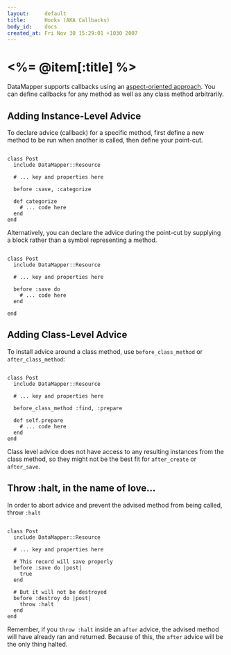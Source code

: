```yaml
---
layout:     default
title:      Hooks (AKA Callbacks)
body_id:    docs
created_at: Fri Nov 30 15:29:01 +1030 2007
---
```


<%= @item[:title] %>
================

DataMapper supports callbacks using an [aspect-oriented approach](http://en.wikipedia.org/wiki/Aspect_oriented).
You can define callbacks for any method as well as any class method arbitrarily.

Adding Instance-Level Advice
----------------------------

To declare advice (callback) for a specific method, first define a new method to
be run when another is called, then define your point-cut.

<pre><code class="language-ruby">
class Post
  include DataMapper::Resource

  # ... key and properties here

  before :save, :categorize

  def categorize
    # ... code here
  end
end
</code></pre>

Alternatively, you can declare the advice during the point-cut by supplying a
block rather than a symbol representing a method.

<pre><code class="language-ruby">
class Post
  include DataMapper::Resource

  # ... key and properties here

  before :save do
    # ... code here
  end

end
</code></pre>

Adding Class-Level Advice
-------------------------

To install advice around a class method, use `before_class_method` or `after_class_method`:

<pre><code class="language-ruby">
class Post
  include DataMapper::Resource

  # ... key and properties here

  before_class_method :find, :prepare

  def self.prepare
    # ... code here
  end
end
</code></pre>

Class level advice does not have access to any resulting instances from the
class method, so they might not be the best fit for `after_create` or
`after_save`.

Throw :halt, in the name of love...
-----------------------------------

In order to abort advice and prevent the advised method from being called, throw `:halt`

<pre><code class="language-ruby">
class Post
  include DataMapper::Resource

  # ... key and properties here

  # This record will save properly
  before :save do |post|
    true
  end

  # But it will not be destroyed
  before :destroy do |post|
    throw :halt
  end
end
</code></pre>

Remember, if you `throw :halt` inside an `after` advice, the advised method will
have already ran and returned. Because of this, the `after` advice will be the
only thing halted.

